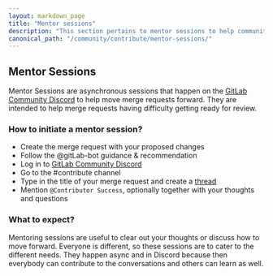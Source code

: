 ```yaml
---
layout: markdown_page
title: "Mentor sessions"
description: "This section pertains to mentor sessions to help community contributors to go from a created merge request to a merge request that can be reviewed."
canonical_path: "/community/contribute/mentor-sessions/"
---
```


## Mentor Sessions

Mentor Sessions are asynchronous sessions that happen on the [GitLab Community Discord](https://discord.gg/gitlab) to
help move merge requests forward. They are intended to help merge requests having difficulty getting ready for review. 

### How to initiate a mentor session?

- Create the merge request with your proposed changes
- Follow the @gitLab-bot guidance & recommendation
- Log in to [GitLab Community Discord](https://discord.gg/gitlab)
- Go to the #contribute channel
- Type in the title of your merge request and create a [thread](https://support.discord.com/hc/en-us/articles/4403205878423-Threads-FAQ#h_01GDXVYE6AZA3QRSB42F5AGGYG)
- Mention `@Contributor Success`, optionally together with your thoughts and questions

### What to expect?

Mentoring sessions are useful to clear out your thoughts or discuss how to move forward. Everyone is different, so these
sessions are to cater to the different needs. They happen async and in Discord because then everybody can contribute to
the conversations and others can learn as well.
